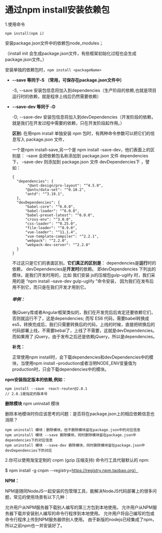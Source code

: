 # 通过npm install安装依赖包

1.使用命令

```
npm install(npm i)
```

 安装package.json文件中的依赖包node_modules；

（install init 会生成package.json文件，有些框架初始化过程也会生成package.json文件。）

安装单独的依赖包时，`npm install <packageName>` 





- **--save 等同于-S （常用，可保存在package.json文件中）**

  -S, --save 安装包信息将加入到dependencies（生产阶段的依赖,也就是项目运行时的依赖，就是程序上线后仍然需要依赖）

- **--save-dev 等同于 -D**

  -D, --save-dev 安装包信息将加入到devDependencies（开发阶段的依赖，就是我们在开发过程中需要的依赖，只在开发阶段起作用。）

  **区别:**
  在用npm install 单独安装 npm 包时，有两种命令参数可以把它们的信息写入 package.json 文件，

  一个是npm install–save,另一个是 npm install –save-dev，他们表面上的区别是：
  –save 会把依赖包名称添加到 package.json 文件 dependencies 下，
  –save-dev 则添加到 package.json 文件 devDependencies下 ，譬如：

  ```
  {
  	"dependencies": {
  		 "@ant-design/pro-layout": "^4.5.0",
  	    "@antv/data-set": "^0.10.2",
  	    "antd": "^3.19.1",
  	},
  	"devDependencies": {
  		"babel-core": "^6.0.0",
  		"babel-loader": "^6.0.0",
  		"babel-preset-latest": "^6.0.0",
  		"cross-env": "^3.0.0",
  		"css-loader": "^0.25.0",
  		"file-loader": "^0.9.0",
  		"vue-loader": "^11.1.4",
  		"vue-template-compiler": "^2.2.1",
  		"webpack": "^2.2.0",
  		"webpack-dev-server": "^2.2.0"
  	}
  }
  
  ```

  不过这只是它们的表面区别。**它们真正的区别是**：
  dependencies是**运行**时的依赖，
  devDependencies是**开发时**的依赖。
  即devDependencies 下列出的模块，是我们开发时用的，比如 我们安装 js的压缩包gulp-uglify 时，我们采用的是 “npm install –save-dev gulp-uglify ”命令安装， 因为我们在发布后用不到它，而只是在我们开发才用到它。

  ##### 举例：

  像jQuery库或者Angular框架类似的，我们在开发完后后肯定还要依赖它们，否则就运行不了，这是dependencies;
  而写 ES6 代码，需要babel转换成es5，转换完成后，我们只需要转换后的代码，上线的时候，直接把转换后的代码部署上线，不需要bebal了，上线了不需要，这就是devDependencies。
  而如果用了 jQuery，由于发布之后还是依赖jQuery，所以是dependencies。

  **补充：**

  正常使用npm install时，会下载dependencies和devDependencies中的模块，当使用npm install –production或者注明NODE_ENV变量值为production时，只会下载dependencies中的模块。 

**npm安装指定版本的依赖,例如**：

```
npm install --save  react-router@2.8.1
// 2.8.1是指定的版本号
```



**删除模块**
npm uninstall 模块

删除本地模块时你应该思考的问题：是否将在package.json上的相应依赖信息也消除？
　　

```
npm uninstall 模块：删除模块，但不删除模块留在package.json中的对应信息
npm uninstall 模块 --save 删除模块，同时删除模块留在package.json中dependencies下的对应信息
npm uninstall 模块 --save-dev 删除模块，同时删除模块留在package.json中devDependencies下的对应
```






2.你可以使用淘宝定制的 cnpm (gzip 压缩支持) 命令行工具代替默认的 npm:

$ npm install -g cnpm --registry=https://registry.npm.taobao.org）

**NPM：**

NPM是随同NodeJS一起安装的包管理工具，能解决NodeJS代码部署上的很多问题，常见的使用场景有以下几种：

允许用户从NPM服务器下载别人编写的第三方包到本地使用。
允许用户从NPM服务器下载并安装别人编写的命令行程序到本地使用。
允许用户将自己编写的包或命令行程序上传到NPM服务器供别人使用。
由于新版的nodejs已经集成了npm，所以之前npm也一并安装好了。


